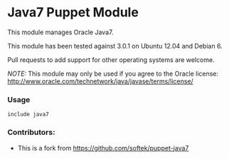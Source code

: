 # Java7 Puppet Module
This module manages Oracle Java7.

This module has been tested against 3.0.1 on Ubuntu 12.04 and Debian 6.

Pull requests to add support for other operating systems are welcome.

*NOTE:* This module may only be used if you agree to the Oracle license: http://www.oracle.com/technetwork/java/javase/terms/license/

### Usage

    include java7

### Contributors:

* This is a fork from https://github.com/softek/puppet-java7
